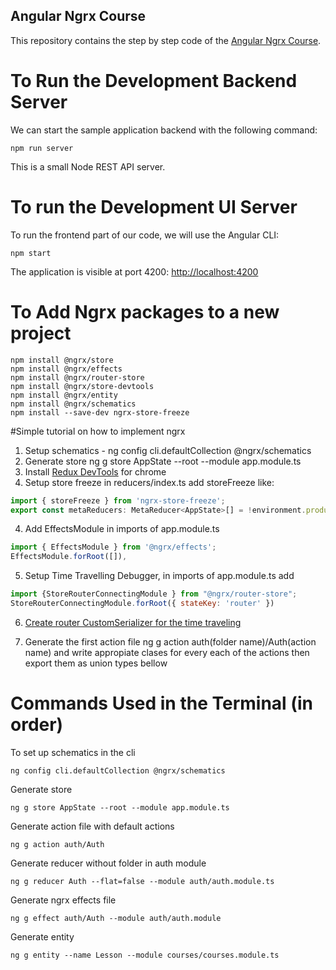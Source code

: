 
## Angular Ngrx Course

This repository contains the step by step code of the [Angular Ngrx Course](https://angular-university.io/course/angular-ngrx-course).

# To Run the Development Backend Server

We can start the sample application backend with the following command:

    npm run server

This is a small Node REST API server.

# To run the Development UI Server

To run the frontend part of our code, we will use the Angular CLI:

    npm start 

The application is visible at port 4200: [http://localhost:4200](http://localhost:4200)



# To Add Ngrx packages to a new project

    npm install @ngrx/store
    npm install @ngrx/effects
    npm install @ngrx/router-store
    npm install @ngrx/store-devtools
    npm install @ngrx/entity
    npm install @ngrx/schematics
    npm install --save-dev ngrx-store-freeze


#Simple tutorial on how to implement ngrx
1. Setup schematics -  ng config cli.defaultCollection @ngrx/schematics
2. Generate store ng g store AppState --root --module app.module.ts
3. Install [Redux DevTools](https://chrome.google.com/webstore/detail/redux-devtools/lmhkpmbekcpmknklioeibfkpmmfibljd) for chrome
3. Setup store freeze in reducers/index.ts add storeFreeze like:
```javascript
import { storeFreeze } from 'ngrx-store-freeze';
export const metaReducers: MetaReducer<AppState>[] = !environment.production ? [storeFreeze] : [];
```
4. Add EffectsModule in imports of app.module.ts
```javascript
import { EffectsModule } from '@ngrx/effects';
EffectsModule.forRoot([]),
```
5. Setup Time Travelling Debugger, in imports of app.module.ts add
```javascript
import {StoreRouterConnectingModule } from "@ngrx/router-store";
StoreRouterConnectingModule.forRoot({ stateKey: 'router' })
```
6. [Create router CustomSerializer for the time traveling](https://github.com/Arxero/angular-ngrx-course/commit/0cfc65c97f57df82696cf0174e916bcd017b3caf)

7. Generate the first action file ng g action auth(folder name)/Auth(action name) and write appropiate clases for every each of the actions then export them as union types bellow




# Commands Used in the Terminal (in order)
To set up schematics in the cli

    ng config cli.defaultCollection @ngrx/schematics

Generate store

    ng g store AppState --root --module app.module.ts
    
Generate action file with default actions

    ng g action auth/Auth

Generate reducer without folder in auth module

    ng g reducer Auth --flat=false --module auth/auth.module.ts

Generate ngrx effects file

    ng g effect auth/Auth --module auth/auth.module

Generate entity

    ng g entity --name Lesson --module courses/courses.module.ts

